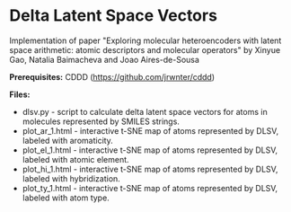 <h1><b>Delta Latent Space Vectors</b></h1>

Implementation of paper "Exploring molecular heteroencoders with latent space arithmetic: atomic descriptors and molecular operators" by Xinyue Gao, Natalia Baimacheva and Joao Aires-de-Sousa

<b>Prerequisites:</b> CDDD (https://github.com/jrwnter/cddd)

<b>Files:</b>
  - dlsv.py - script to calculate delta latent space vectors for atoms in molecules represented by SMILES strings.
  - plot_ar_1.html - interactive t-SNE map of atoms represented by DLSV, labeled with aromaticity.
  - plot_el_1.html - interactive t-SNE map of atoms represented by DLSV, labeled with atomic element.
  - plot_hi_1.html - interactive t-SNE map of atoms represented by DLSV, labeled with hybridization.
  - plot_ty_1.html - interactive t-SNE map of atoms represented by DLSV, labeled with atom type.
